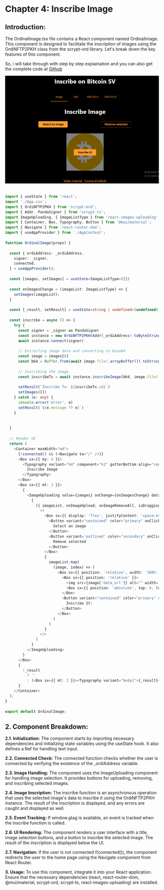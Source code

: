 # Chapter 4: Inscribe Image
## Introduction:
The OrdinalImage.tsx file contains a React component named OrdinalImage. 
This component is designed to facilitate the inscription of images using the OrdiNFTP2PKH class from the scrypt-ord library. 
Let's break down the key features of this component.

So, i will take through with step by step explaination and you can also get the complete code at [Github](https://github.com/sCrypt-Inc/inscribe/blob/learn/src/ordinalImage.tsx)

![Inscribe Image](https://github.com/sCrypt-Inc/image-hosting/blob/master/learn-scrypt-courses/course-04/2.png?raw=true)


```ts

import { useState } from 'react';
import './App.css';
import { OrdiNFTP2PKH } from 'scrypt-ord';
import { Addr, PandaSigner } from 'scrypt-ts';
import ImageUploading, { ImageListType } from 'react-images-uploading';
import { Container, Box, Typography, Button } from '@mui/material';
import { Navigate } from 'react-router-dom';
import { useAppProvider } from './AppContext';

function OrdinalImage(props) {

  const { ordiAddress: _ordiAddress,
    signer: _signer,
    connected,
  } = useAppProvider();

  const [images, setImages] = useState<ImageListType>([])

  const onImagesChange = (imageList: ImageListType) => {
    setImages(imageList);
  }

  const [_result, setResult] = useState<string | undefined>(undefined)

  const inscribe = async () => {
    try {
      const signer = _signer as PandaSigner
      const instance = new OrdiNFTP2PKH(Addr(_ordiAddress!.toByteString()))
      await instance.connect(signer)

      // Extracting image data and converting to base64
      const image = images[0]
      const b64 = Buffer.from(await image.file!.arrayBuffer()).toString('base64')

      // Inscribing the image
      const inscribeTx = await instance.inscribeImage(b64, image.file!.type)

      setResult(`Inscribe Tx: ${inscribeTx.id}`)
      setImages([])
    } catch (e: any) {
      console.error('error', e)
      setResult(`${e.message ?? e}`)
    }


  }

  // Render UI
  return (
    <Container maxWidth="md">
      {!connected() && (<Navigate to="/" />)}
      <Box sx={{ my: 4 }}>
        <Typography variant="h4" component="h1" gutterBottom align="center">
          Inscribe Image
        </Typography>
      </Box>
      <Box sx={{ mt: 3 }}>
        {
          <ImageUploading value={images} onChange={onImagesChange} dataURLKey="data_url" >
            {
              ({ imageList, onImageUpload, onImageRemoveAll, isDragging, dragProps }) => (
                <>
                  <Box sx={{ display: 'flex', justifyContent: 'space-evenly', alignItems: 'center' }}>
                    <Button variant="contained" color="primary" onClick={onImageUpload}>
                      Select an image
                    </Button>
                    <Button variant='outlined' color="secondary" onClick={onImageRemoveAll}>
                      Remove selected
                    </Button>
                  </Box>
                  {
                    imageList.map(
                      (image, index) => (
                        <Box sx={{ position: 'relative', width: '100%', mt: 4, display: 'flex', justifyContent: 'center', alignItems: 'center' }} key={index}>
                          <Box sx={{ position: 'relative' }}>
                            <img src={image['data_url']} alt="" width='100%' />
                            <Box sx={{ position: 'absolute', top: 0, left: 0, width: '100%', height: '100%', backgroundColor: 'rgba(0, 0, 0, 0.5)' }} />
                          </Box>
                          <Button variant="contained" color="primary" sx={{ position: 'absolute', top: '50%', left: '50%', transform: 'translate(-50%, -50%)', zIndex: 1 }} onClick={inscribe}>
                            Inscribe It!
                          </Button>
                        </Box>
                      )
                    )
                  }
                </>
              )
            }
          </ImageUploading>
        }
      </Box>
      {
        !_result
          ? ''
          : (<Box sx={{ mt: 3 }}><Typography variant="body1">{_result}</Typography></Box>)
      }
    </Container>
  );
}

export default OrdinalImage;


```
## 2. Component Breakdown:

**2.1. Initialization:**
The component starts by importing necessary dependencies and initializing state variables using the useState hook. It also defines a Ref for handling text input.

**2.2. Connected Check:**
The connected function checks whether the user is connected by verifying the existence of the _ordiAddress variable.

**2.3. Image Handling:**
The component uses the ImageUploading component for handling image selection. It provides buttons for uploading, removing, and inscribing selected images.

**2.4. Image Inscription:**
The inscribe function is an asynchronous operation that uses the selected image's data to inscribe it using the OrdiNFTP2PKH instance. The result of the inscription is displayed, and any errors are caught and displayed as well.

**2.5. Event Tracking:**
If window.gtag is available, an event is tracked when the inscribe function is called.

**2.6. UI Rendering:**
The component renders a user interface with a title, image selection buttons, and a button to inscribe the selected image. The result of the inscription is displayed below the UI.

**2.7. Navigation:**
If the user is not connected (!connected()), the component redirects the user to the home page using the Navigate component from React Router.

**3. Usage:**
To use this component, integrate it into your React application. Ensure that the necessary dependencies (react, react-router-dom, @mui/material, scrypt-ord, scrypt-ts, react-images-uploading) are installed.
